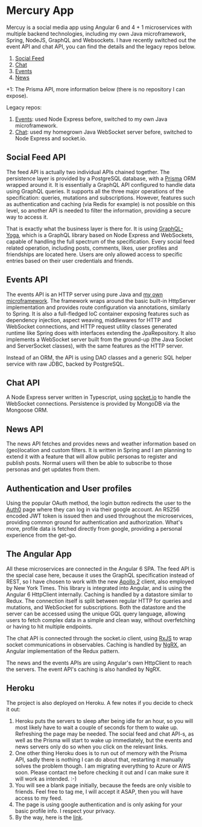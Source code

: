 # Mercury App

Mercuy is a social media app using Angular 6 and 4 + 1 microservices with multiple backend technologies, 
including my own Java microframework, Spring, NodeJS, GraphQL and Websockets. I have recently switched out
the event API and chat API, you can find the details and the legacy repos below.

1. [Social Feed](https://github.com/DanielCs1988/mercury-feed-api)
2. [Chat](https://github.com/DanielCs1988/mercury-chat-node)
3. [Events](https://github.com/DanielCs1988/mercury-events-java)
4. [News](https://github.com/DanielCs1988/mercury-news-api)

+1: The Prisma API, more information below (there is no repository I can expose).

Legacy repos:
1. [Events](https://github.com/DanielCs1988/mercury-events-api): used Node Express before, switched to my own Java microframework.
2. [Chat](https://github.com/DanielCs1988/mercury-chat-api): used my homegrown Java WebSocket server before, switched to Node Express and socket.io.

## Social Feed API

The feed API is actually two individual APIs chained together. The persistence layer is provided by a PostgreSQL
database, with a [Prisma](https://www.prisma.io/docs/) ORM wrapped around it. It is essentially a GraphQL API
configured to handle data using GraphQL queries. It supports all the three major
operations of the specification: queries, mutations and subscriptions. However, features such as authentication and
caching (via Redis for example) is not possible on this level, so another API is needed to filter the information,
providing a secure way to access it. 

That is exactly what the business layer is there for. It is using [GraphQL-Yoga](https://github.com/prismagraphql/graphql-yoga), which
 is a GraphQL library based on
Node Express and WebSockets, capable of handling the full spectrum of the specification.
 Every social feed related operation, including posts, comments, likes,
user profiles and friendships are located here. Users are only allowed access to specific entries based on their user credentials and friends.

## Events API

The events API is an HTTP server using pure Java and [my own microframework](https://github.com/DanielCs1988/webserver-pack). The framework wraps around the basic built-in HttpServer
implementation and provides route configuration via annotations, similarly to Spring. It is also a full-fledged IoC
container exposing features such as dependency injection, aspect weaving, middlewares for HTTP and WebSocket connections, and HTTP request utility classes generated runtime
like Spring does with interfaces extending the JpaRepository. It also implements a WebSocket server built from the ground-up (the Java Socket and ServerSocket classes), with the same features as the HTTP server.

Instead of an ORM, the API is using DAO classes and a generic SQL helper service with raw JDBC, backed by PostgreSQL.
 
## Chat API

A Node Express server written in Typescript, using [socket.io](https://socket.io/) to handle the WebSocket connections. Persistence is provided by MongoDB via the
Mongoose ORM.

## News API

The news API fetches and provides news and weather information
based on (geo)location and custom filters. It is written in Spring and I am planning to extend it with a feature
that will allow public personas to register and publish posts. Normal users will then be able to subscribe to those
personas and get updates from them.

## Authentication and User profiles

Using the popular OAuth method, the login button redirects the user to the [Auth0](https://auth0.com/) page where they can log in via
their google account. An RS256 encoded JWT token is issued then and used throughout the microservices,
providing common ground for authentication and authorization. What's more, profile data is fetched directly from google,
providing a personal experience from the get-go.

## The Angular App

All these microservices are connected in the Angular 6 SPA. The feed API is the special case here, because it uses the
GraphQL specification instead of REST, so I have chosen to work with the new [Apollo 2](https://www.apollographql.com/)
client, also employed by New York Times. This library is integrated into Angular, and is using the Angular 6 HttpClient internally. Caching is
handled by a datastore similar to Redux. The connection itself is split between regular HTTP for queries and mutations,
and WebSocket for subscriptions. Both the datastore and the server can be accessed using the unique GQL query language,
allowing users to fetch complex data in a simple and clean way, without overfetching or having to hit multiple endpoints.

The chat API is connected through the socket.io client, using [RxJS](https://rxjs-dev.firebaseapp.com/) to
wrap socket communications in observables. Caching is handled by [NgRX](https://github.com/ngrx/platform), an Angular implementation of the Redux pattern.

The news and the events APIs are using Angular's own HttpClient to reach the servers. The event API's caching is also handled by NgRX.

## Heroku

The project is also deployed on Heroku. A few notes if you decide to check it out:

1. Heroku puts the servers to sleep after being idle for an hour, so you will most likely have to wait a couple of seconds for them
   to wake up. Refreshing the page may be needed. The social feed and chat API-s, as well as the Prisma will start to wake up immediately, but the events and news
   servers only do so when you click on the relevant links.
2. One other thing Heroku does is to run out of memory with the Prisma API, sadly there is nothing I can do about that,
   restarting it manually solves the problem though. I am migrating everything to Azure or AWS soon. Please contact me before checking it out and I can make sure it will
   work as intended. :-)
3. You will see a blank page initially, because the feeds are only visible to friends. Feel free to tag me, I will
   accept it ASAP, then you will have access to my feed.
4. The page is using google authentication and is only asking for your basic profile info. I respect your privacy.   
4. By the way, here is the [link](https://mercury-nexus.herokuapp.com/).      
